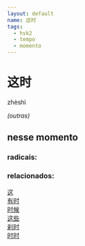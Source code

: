 ```yaml
--- 
layout: default
name: 这时 
tags: 
  - hsk2
  - tempo
  - momento
--- 
```

# 这时 
zhèshì  
 
*(outras)*  
## nesse momento 
### radicais: 
### relacionados: 
[这](/zhengshidu/hsk1/这)  
[有时](/zhengshidu/hsk1/有时)  
[时候](/zhengshidu/hsk1/时候)  
[这些](/zhengshidu/hsk1/这些)  
[刹时](/zhengshidu/outras/刹时)  
[时时](/zhengshidu/hsk6/时时)  
